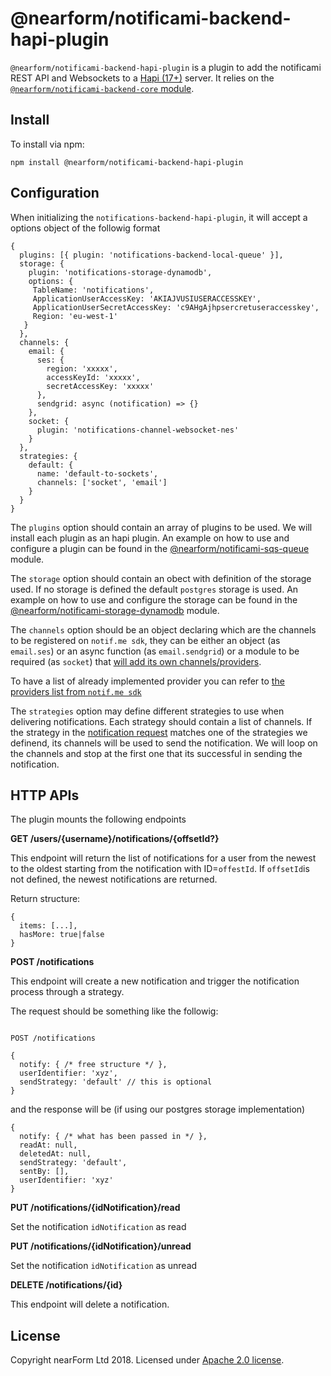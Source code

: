 # @nearform/notificami-backend-hapi-plugin

`@nearform/notificami-backend-hapi-plugin` is a plugin to add the notificami REST API and Websockets to a [Hapi (17+)][hapi] server. It relies on the [`@nearform/notificami-backend-core` module](https://github.com/nearform/notificami/tree/master/packages/notificami-backend-core).

## Install

To install via npm:

```
npm install @nearform/notificami-backend-hapi-plugin
```

## Configuration

When initializing the `notifications-backend-hapi-plugin`, it will accept a options object of the followig format

```
{
  plugins: [{ plugin: 'notifications-backend-local-queue' }],
  storage: {
    plugin: 'notifications-storage-dynamodb',
    options: {
     TableName: 'notifications',
     ApplicationUserAccessKey: 'AKIAJVUSIUSERACCESSKEY',
     ApplicationUserSecretAccessKey: 'c9AHgAjhpsercretuseraccesskey',
     Region: 'eu-west-1'
   }
  },
  channels: {
    email: {
      ses: {
        region: 'xxxxx',
        accessKeyId: 'xxxxx',
        secretAccessKey: 'xxxxx'
      },
      sendgrid: async (notification) => {}
    },
    socket: {
      plugin: 'notifications-channel-websocket-nes'
    }
  },
  strategies: {
    default: {
      name: 'default-to-sockets',
      channels: ['socket', 'email']
    }
  }
}
```

The `plugins` option should contain an array of plugins to be used. We will install each plugin as an hapi plugin. An example on how to use and configure a plugin can be found in the [@nearform/notificami-sqs-queue](https://github.com/nearform/notificami/tree/master/packages/notificami-sqs-queue) module.

The `storage` option should contain an obect with definition of the storage used. If no storage is defined the default `postgres` storage is used. An example on how to use and configure the storage can be found in the [@nearform/notificami-storage-dynamodb](https://github.com/nearform/notificami/tree/master/packages/notificami-storage-dynamodb) module.

The `channels` option should be an object declaring which are the channels to be registered on `notif.me sdk`, they can be either an object (as `email.ses`) or an async function (as `email.sendgrid`) or a module to be required (as `socket`) that [will add its own channels/providers](#notifications-channel-websocket-nes).

To have a list of already implemented provider you can refer to [the providers list from `notif.me sdk`](https://github.com/notifme/notifme-sdk#2-providers)

The `strategies` option may define different strategies to use when delivering notifications. Each strategy should contain a list of channels. If the strategy in the [notification request](#notifications-backend-hapi-plugin) matches one of the strategies we definend, its channels will be used to send the notification. We will loop on the channels and stop at the first one that its successful in sending the notification.


## <a name="api"></a> HTTP APIs
The plugin mounts the following endpoints

**GET /users/{username}/notifications/{offsetId?}**

This endpoint will return the list of notifications for a user from the newest to the oldest starting from the notification with ID=`offestId`. If `offsetId`is not defined, the newest notifications are returned.

Return structure:
```
{
  items: [...],
  hasMore: true|false
}
```

**POST /notifications**

This endpoint will create a new notification and trigger the notification process through a strategy.

The request should be something like the followig:

```

POST /notifications

{
  notify: { /* free structure */ },
  userIdentifier: 'xyz',
  sendStrategy: 'default' // this is optional
}
```

and the response will be (if using our postgres storage implementation)

```
{
  notify: { /* what has been passed in */ },
  readAt: null,
  deletedAt: null,
  sendStrategy: 'default',
  sentBy: [],
  userIdentifier: 'xyz'
}
```

**PUT /notifications/{idNotification}/read**

Set the notification `idNotification` as read

**PUT /notifications/{idNotification}/unread**

Set the notification `idNotification` as unread


**DELETE /notifications/{id}**

This endpoint will delete a notification.


## License

Copyright nearForm Ltd 2018. Licensed under [Apache 2.0 license][license].

[hapi]: https://hapijs.com/
[license]: ./LICENSE.md
